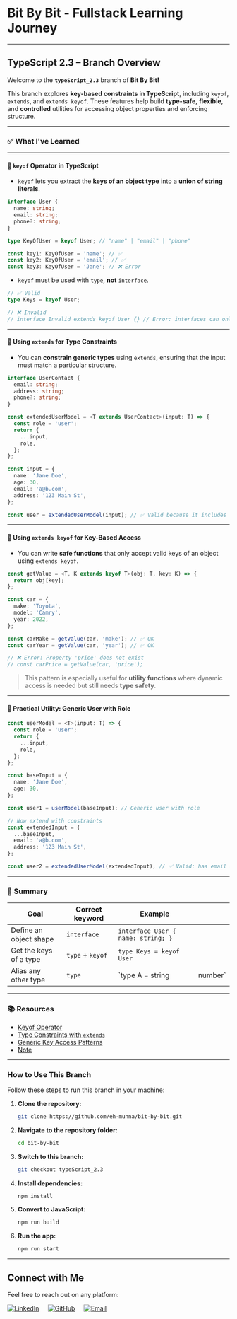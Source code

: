 # **Bit By Bit** - Fullstack Learning Journey

---

## **TypeScript 2.3 – Branch Overview**

Welcome to the **`typeScript_2.3`** branch of **Bit By Bit!**

This branch explores **key-based constraints in TypeScript**, including `keyof`, `extends`, and `extends keyof`. These features help build **type-safe**, **flexible**, and **controlled** utilities for accessing object properties and enforcing structure.

---

### ✅ **What I've Learned**

---

#### 🔹 **`keyof` Operator in TypeScript**

- `keyof` lets you extract the **keys of an object type** into a **union of string literals**.

```ts
interface User {
  name: string;
  email: string;
  phone?: string;
}

type KeyOfUser = keyof User; // "name" | "email" | "phone"

const key1: KeyOfUser = 'name'; // ✅
const key2: KeyOfUser = 'email'; // ✅
const key3: KeyOfUser = 'Jane'; // ❌ Error
```

- `keyof` must be used with `type`, **not** `interface`.

```ts
// ✅ Valid
type Keys = keyof User;

// ❌ Invalid
// interface Invalid extends keyof User {} // Error: interfaces can only extend other interfaces or classes
```

---

#### 🔸 **Using `extends` for Type Constraints**

- You can **constrain generic types** using `extends`, ensuring that the input must match a particular structure.

```ts
interface UserContact {
  email: string;
  address: string;
  phone?: string;
}

const extendedUserModel = <T extends UserContact>(input: T) => {
  const role = 'user';
  return {
    ...input,
    role,
  };
};

const input = {
  name: 'Jane Doe',
  age: 30,
  email: 'a@b.com',
  address: '123 Main St',
};

const user = extendedUserModel(input); // ✅ Valid because it includes UserContact props
```

---

#### 🔷 **Using `extends keyof` for Key-Based Access**

- You can write **safe functions** that only accept valid keys of an object using `extends keyof`.

```ts
const getValue = <T, K extends keyof T>(obj: T, key: K) => {
  return obj[key];
};

const car = {
  make: 'Toyota',
  model: 'Camry',
  year: 2022,
};

const carMake = getValue(car, 'make'); // ✅ OK
const carYear = getValue(car, 'year'); // ✅ OK

// ❌ Error: Property 'price' does not exist
// const carPrice = getValue(car, 'price');
```

> This pattern is especially useful for **utility functions** where dynamic access is needed but still needs **type safety**.

---

#### 🧪 **Practical Utility: Generic User with Role**

```ts
const userModel = <T>(input: T) => {
  const role = 'user';
  return {
    ...input,
    role,
  };
};

const baseInput = {
  name: 'Jane Doe',
  age: 30,
};

const user1 = userModel(baseInput); // Generic user with role
```

```ts
// Now extend with constraints
const extendedInput = {
  ...baseInput,
  email: 'a@b.com',
  address: '123 Main St',
};

const user2 = extendedUserModel(extendedInput); // ✅ Valid: has email & address
```

---

### 🔧 Summary

| Goal                   | Correct keyword  | Example                            |          |
| ---------------------- | ---------------- | ---------------------------------- | -------- |
| Define an object shape | `interface`      | `interface User { name: string; }` |          |
| Get the keys of a type | `type` + `keyof` | `type Keys = keyof User`           |          |
| Alias any other type   | `type`           | \`type A = string                  | number\` |

---

### 📚 **Resources**

- [Keyof Operator](https://www.typescriptlang.org/docs/handbook/2/keyof-types.html)
- [Type Constraints with `extends`](https://www.typescriptlang.org/docs/handbook/2/generics.html#constraints)
- [Generic Key Access Patterns](https://www.typescriptlang.org/docs/handbook/2/objects.html#keyof-type-operator)
- [Note](https://www.notion.so/eh-munna/Next-Level-Web-Development-5e208d26ca694a69846f0b4ac2e361b1?source=copy_link#24050d4905ac8040bdd5f852deaf100e)

---

### **How to Use This Branch**

Follow these steps to run this branch in your machine:

1. **Clone the repository:**

   ```bash
   git clone https://github.com/eh-munna/bit-by-bit.git
   ```

2. **Navigate to the repository folder:**

   ```bash
   cd bit-by-bit
   ```

3. **Switch to this branch:**

   ```bash
   git checkout typeScript_2.3
   ```

4. **Install dependencies:**

   ```bash
   npm install
   ```

5. **Convert to JavaScript:**

   ```bash
   npm run build
   ```

6. **Run the app:**

   ```bash
   npm run start
   ```

---

## **Connect with Me**

Feel free to reach out on any platform:

<div style="display: flex; gap: 20px;">
   <a href="https://www.linkedin.com/in/eh-munna/">
      <img src="https://img.shields.io/badge/LinkedIn-%230A66C2?style=flat&logo=linkedin&logoColor=white" alt="LinkedIn">
   </a>
   <a href="https://github.com/eh-munna">
      <img src="https://img.shields.io/badge/GitHub-%23121011?style=flat&logo=github&logoColor=white" alt="GitHub">
   </a>
   <a href="mailto:emran.h.munna@gmail.com">
      <img src="https://img.shields.io/badge/emran.h.munna@gmail.com-%23D14836?style=flat&logo=gmail&logoColor=white" alt="Email">
   </a>
</div>
